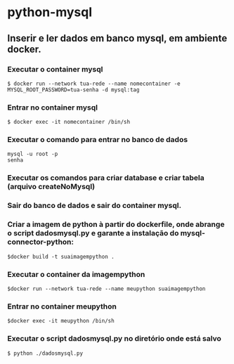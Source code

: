 # python-mysql
## Inserir e ler dados em banco mysql, em ambiente docker.

### Executar o container mysql
```
$ docker run --network tua-rede --name nomecontainer -e MYSQL_ROOT_PASSWORD=tua-senha -d mysql:tag
```
### Entrar no container mysql
```
$ docker exec -it nomecontainer /bin/sh
```
### Executar o comando para entrar no banco de dados
```
mysql -u root -p
senha
```
### Executar os comandos para criar database e criar tabela (arquivo createNoMysql)

### Sair do banco de dados e sair do container mysql.

### Criar a imagem de python à partir do dockerfile, onde abrange o script dadosmysql.py e garante a instalação do mysql-connector-python:
```
$docker build -t suaimagempython .
```
### Executar o container da imagempython
```
$docker run --network tua-rede --name meupython suaimagempython
```
### Entrar no container meupython
```
$docker exec -it meupython /bin/sh
```
### Executar o script dadosmysql.py no diretório onde está salvo
```
$ python ./dadosmysql.py
```



